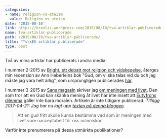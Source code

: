 ```yaml
---
categories:
- name: religion-vs-ateism
  value: Religion vs ateism
date: '2015-08-10'
link: https://kraulis.wordpress.com/2015/08/10/tva-artiklar-publicerade/
name: tva-artiklar-publicerade
path: /2015/08/10/tva-artiklar-publicerade/
title: "Tv\xE5 artiklar publicerade"
type: post
---
```

Två av mina artiklar har publicerats i andra media:

I nummer 2-2015 av [Bright, ett debatt mot religion och vidskepelse](http://www.brightmagasin.se/), återges min recension av Ann Heberleins bok "Gud, om vi ska talas vid du och jag måste jag vara helt ärlig", som ursprungligen publicerades [här](/2015/04/05/ann-heberlein-jag-jag-jag/).

I nummer 3-2015 av [Sans magasin](http://www.fritanke.se/sans-magasin/) skriver jag [om meningen med livet](http://www.fritanke.se/meningen-med-livet/). Den som tror att en Gud kan skänka mening åt livet har inte insett att [Eutyfrons dilemma](/tag/eutyfron/) gäller inte bara moralen. Artikeln är inte tidigare publicerad. *Tillägg 2017-04-21: Jag har nu lagt upp [texten på denna bloggen](/2017/04/21/meningen-med-livet/).*

> Att en gud fritt skulle kunna bestämma vad som är meningen med livet vore oacceptabelt för oss människor.

Varför inte prenumerera på dessa utmärkta publikationer?

